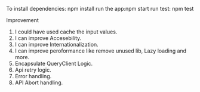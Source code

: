 
To
install dependencies: npm install
run the app:npm start
run test: npm test

Improvement

1. I could have used cache the input values.
2. I can improve Accesebility.
3. I can improve Internationalization.
4. I can improve peroformance like remove unused lib, Lazy loading and more.
5. Encapsulate QueryClient Logic.
6. Api retry logic.
7. Error handling.
8. API Abort handling.
